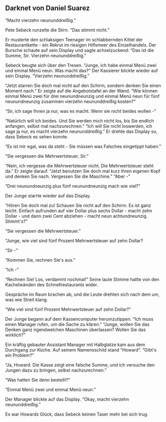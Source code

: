 ## Darknet von Daniel Suarez

“Macht vierzehn neununddreißig.”

Pete Sebeck runzelte die Stirn. “Das stimmt nicht.”

Er musterte den schlaksigen Teenager im schlabbernden Kittel der Restaurantkette - ein Rekrut im riesigen Hilfsmeer des Einzelhandels. Der Bursche schaute auf sein Display und sagte achselzuckend: “Das ist die Summe, Sir. Vierzehn neununddreißig.”

Sebeck beugte sich über den Tresen. “Junge, ich habe einmal Menü zwei und einmal Menü neun. Was macht das?” Der Kassierer blickte wieder auf sein Display. “Vierzehn neununddreißig.”

“Jetzt starren Sie doch mal nicht auf den Schirm, sondern denken Sie einen Moment nach.” Er zeigte auf die Angebotstafel an der Wand. “Wie können einmal Menü zwei für drei neunundneunzig und einmal Menü neun für fünf neunundneunzig zusammen vierzehn neununddreißig kosten?”

“Sir, ich sage Ihnen ja nur, was es macht. Wenn sie nicht beides wollen -”

“Natürlich will ich beides. Und Sie werden mich nicht los, bis Sie endlich anfangen, selbst mal nachzurechnen.” “Ich will Sie nicht loswerden, ich sage ja nur, es macht vierzehn neununddreißig.” Er drehte das Display so, dass Sebeck es sehen konnte.

“Es ist mir egal, was da steht - Sie müssen was Falsches eingetippt haben.”

“Sie vergessen die Mehrwertsteuer, Sir.”

“Nein, ich vergesse die Mehrwertsteuer nicht. Die Mehrwertsteuer steht da.” Er zeigte darauf. “Jetzt benutzen Sie doch mal kurz Ihren eigenen Kopf und denken Sie nach. Vergessen Sie die Maschine.” “Aber -”

“Drei neunundneunzig plus fünf neunundneunzig mach wie viel?”

Der Junge starrte wieder auf das Display.

“Hören Sie doch mal zu! Schauen Sie nicht auf den Schirm. Es ist ganz leicht. Einfach aufrunden auf vier Dollar plus sechs Dollar - macht zehn Dollar - und dann zwei Cent abziehen - macht neun achtundneunzig. Stimmt's?”

“Sie vergessen die Mehrwertsteuer.”

“Junge, wie viel sind fünf Prozent Mehrwertsteuer auf zehn Dollar?

“Sir -”

“Kommen Sie, rechnen Sie's aus.”

“Ich -”

“Rechnen Sie! Los, verdammt nochmal!” Seine laute Stimme hallte von den Kachelwänden des Schnellrestaurants wider.

Gespräche im Raum brachen ab, und die Leute drehten sich nach dem um, was wie Streit klang.

“Wie viel sind fünf Prozent Mehrwertsteuer auf zehn Dollar?”

Der Junge begann auf dem Kassencomputer herumzutippen. “Ich muss einen Manager rufen, um die Sache zu klären.” “Junge, wollen Sie das Denken ganz irgendwelchen Maschinen überlassen? Wollen Sie das wirklich?”

Ein kräftig gebauter Assistant Manager mit Halbglatze kam aus dem Durchgang zur Küche. Auf seinem Namensschild stand “Howard”. “Gibt's ein Problem?”

“Ja, Howard. Die Kasse zeigt eine falsche Summe, und ich versuche den Jungen dazu zu bringen, selbst nachzurechnen.”

“Was hatten Sie denn bestellt?”

“Einmal Menü zwei und einmal Menü neun.”

Der Manager blickte auf das Display. “Okay, macht vierzehn neununddreißig.”

Es war Howards Glück, dass Sebeck keinen Taser mehr bei sich trug.

